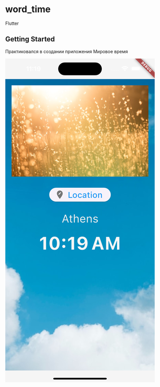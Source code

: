 # word_time
Flutter

## Getting Started
Практиковался в создании приложения Мировое время

![text](assets/weather.png)



